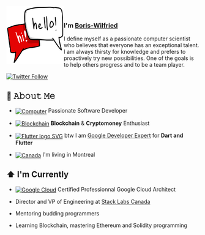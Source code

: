 <!--
**bwnyasse/bwnyasse** is a ✨ _special_ ✨ repository because its `README.md` (this file) appears on your GitHub profile.

Here are some ideas to get you started:

- 🔭 I’m currently working on ...
- 🌱 I’m currently learning ...
- 👯 I’m looking to collaborate on ...
- 🤔 I’m looking for help with ...
- 💬 Ask me about ...
- 📫 How to reach me: ...
- 😄 Pronouns: ...
- ⚡ Fun fact: ...
-->

<img align="left" width="150" height="150" alt="hi" src="hello.png"/>
<br>

### I'm [Boris-Wilfried][homepage]

I define myself as a passionate computer scientist who believes that everyone has an exceptional talent. I am always thirsty for knowledge and prefers to proactively try new possibilities.  One of the goals is to help others progress and to be a team player.

[![Twitter Follow](https://img.shields.io/twitter/follow/bwnyasse?color=%20%2300acee&label=Follow%20me%20on%20Twitter&style=for-the-badge)][twitter] 

## :book: 𝙰𝚋𝚘𝚞𝚝 𝙼𝚎

- [<img src="https://www.pngkit.com/png/full/143-1436083_computer-remix-big-image-png-clip-art-computer.png" height="30em" align="center" alt="Computer" title="Computer"/>](https://github.com/bwnyasse/) Passionate Software Developer

- [<img src="https://www.mgscreativa.com/images/stories/virtuemart/product/logo-blockchain6.png" height="30em" align="center" alt="Blockchain" title="Blockchain"/>]() 
 **Blockchain** & **Cryptomoney** Enthusiast 

- [<img src="https://cdn.iconscout.com/icon/free/png-256/flutter-3629369-3032362.png" height="30em" align="center" alt="Flutter logo SVG" title="Flutter logo SVG"/>](https://flutter.dev/) btw I am [Google Developer Expert](https://developers.google.com/community/experts/directory) for **Dart and Flutter**  

- [<img src="https://upload.wikimedia.org/wikipedia/commons/thumb/6/66/Flag_of_Canada_%28leaf%29.svg/985px-Flag_of_Canada_%28leaf%29.svg.png" height="30em" align="center" alt="Canada" title="Canada"/>](https://www.canada.ca/fr.html)  I'm living in Montreal  


## ⬆ I'm Currently

- [<img src="https://cloud.google.com/_static/cloud/images/social-icon-google-cloud-1200-630.png" height="30em" align="center" alt="Google Cloud" title="Google Cloud"/>](https://cloud.google.com/) Certified Professionnal Google Cloud Architect  
 
- Director and VP of Engineering at [Stack Labs Canada]((https://stack-labs.com))

- Mentoring budding programmers

- Learning Blockchain, mastering Ethereum and Solidity programming

<!--
[![Top Languages](https://github-readme-stats.vercel.app/api/top-langs/?username=bwnyasse&layout=compact)][github]-->

[homepage]: https://bwnyasse.net
[twitter]: https://twitter.com/bwnyasse
